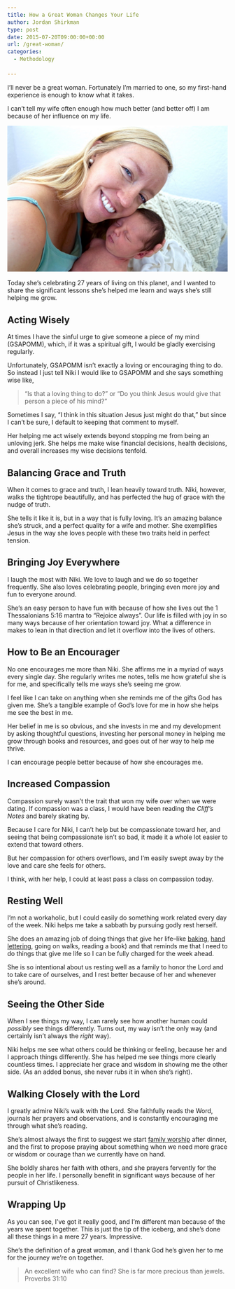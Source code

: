 ```yaml
---
title: How a Great Woman Changes Your Life
author: Jordan Shirkman
type: post
date: 2015-07-20T09:00:00+00:00
url: /great-woman/
categories:
  - Methodology

---
```

I’ll never be a great woman. Fortunately I’m married to one, so my first-hand experience is enough to know what it takes.

I can’t tell my wife often enough how much better (and better off) I am because of her influence on my life.

![Image](/static/images/Niki-and-Raegan.jpeg) 

Today she’s celebrating 27 years of living on this planet, and I wanted to share the significant lessons she’s helped me learn and ways she’s still helping me grow.

## Acting Wisely

At times I have the sinful urge to give someone a piece of my mind (GSAPOMM), which, if it was a spiritual gift, I would be gladly exercising regularly.

Unfortunately, GSAPOMM isn’t exactly a loving or encouraging thing to do. So instead I just tell Niki I would like to GSAPOMM and she says something wise like,

> “Is that a loving thing to do?” or “Do you think Jesus would give that person a piece of his mind?”

Sometimes I say, “I think in this situation Jesus just might do that,” but since I can’t be sure, I default to keeping that comment to myself.

Her helping me act wisely extends beyond stopping me from being an unloving jerk. She helps me make wise financial decisions, health decisions, and overall increases my wise decisions tenfold. <!--more-->

## Balancing Grace and Truth

When it comes to grace and truth, I lean heavily toward truth. Niki, however, walks the tightrope beautifully, and has perfected the hug of grace with the nudge of truth.

She tells it like it is, but in a way that is fully loving. It’s an amazing balance she’s struck, and a perfect quality for a wife and mother. She exemplifies Jesus in the way she loves people with these two traits held in perfect tension.

## Bringing Joy Everywhere

I laugh the most with Niki. We love to laugh and we do so together frequently. She also loves celebrating people, bringing even more joy and fun to everyone around.

She’s an easy person to have fun with because of how she lives out the 1 Thessalonians 5:16 mantra to “Rejoice always”. Our life is filled with joy in so many ways because of her orientation toward joy. What a difference in makes to lean in that direction and let it overflow into the lives of others.

## How to Be an Encourager

No one encourages me more than Niki. She affirms me in a myriad of ways every single day. She regularly writes me notes, tells me how grateful she is for me, and specifically tells me ways she’s seeing me grow.

I feel like I can take on anything when she reminds me of the gifts God has given me. She’s a tangible example of God’s love for me in how she helps me see the best in me.

Her belief in me is so obvious, and she invests in me and my development by asking thoughtful questions, investing her personal money in helping me grow through books and resources, and goes out of her way to help me thrive.

I can encourage people better because of how she encourages me.

## Increased Compassion

Compassion surely wasn’t the trait that won my wife over when we were dating. If compassion was a class, I would have been reading the _Cliff’s Notes_ and barely skating by.

Because I care for Niki, I can’t help but be compassionate toward her, and seeing that being compassionate isn’t so bad, it made it a whole lot easier to extend that toward others.

But her compassion for others overflows, and I’m easily swept away by the love and care she feels for others.

I think, with her help, I could at least pass a class on compassion today.

## Resting Well

I’m not a workaholic, but I could easily do something work related every day of the week. Niki helps me take a sabbath by pursuing godly rest herself.

She does an amazing job of doing things that give her life–like [baking](http://nikishirkman.com/home?category=Recipes), [hand lettering](http://nikishirkman.com/home?category=Typography), going on walks, reading a book) and that reminds me that I need to do things that give me life so I can be fully charged for the week ahead.

She is so intentional about us resting well as a family to honor the Lord and to take care of ourselves, and I rest better because of her and whenever she’s around.

## Seeing the Other Side

When I see things my way, I can rarely see how another human could _possibly_ see things differently. Turns out, my way isn’t the only way (and certainly isn’t always the _right_ way).

Niki helps me see what others could be thinking or feeling, because her and I approach things differently. She has helped me see things more clearly countless times. I appreciate her grace and wisdom in showing me the other side. (As an added bonus, she never rubs it in when she’s right).

## Walking Closely with the Lord

I greatly admire Niki’s walk with the Lord. She faithfully reads the Word, journals her prayers and observations, and is constantly encouraging me through what she’s reading.

She’s almost always the first to suggest we start [family worship](https://jshirk.com/blog/family-worship/) after dinner, and the first to propose praying about something when we need more grace or wisdom or courage than we currently have on hand.

She boldly shares her faith with others, and she prayers fervently for the people in her life. I personally benefit in significant ways because of her pursuit of Christlikeness.

## Wrapping Up

As you can see, I’ve got it really good, and I’m different man because of the years we spent together. This is just the tip of the iceberg, and she’s done all these things in a mere 27 years. Impressive.

She’s the definition of a great woman, and I thank God he’s given her to me for the journey we’re on together.

> An excellent wife who can find? She is far more precious than jewels.  
> Proverbs 31:10
